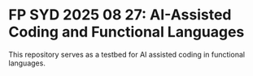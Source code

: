 # FP SYD 2025 08 27: AI-Assisted Coding and Functional Languages

This repository serves as a testbed for AI assisted coding in functional languages.
